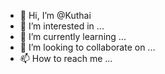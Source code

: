- 👋 Hi, I’m @Kuthai
- 👀 I’m interested in ...
- 🌱 I’m currently learning ...
- 💞️ I’m looking to collaborate on ...
- 📫 How to reach me ...

<!---
Kuthai/Kuthai is a ✨ special ✨ repository because its `README.md` (this file) appears on your GitHub profile.
You can click the Preview link to take a look at your changes.
--->
